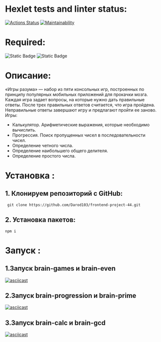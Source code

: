 # Hexlet tests and linter status:
[![Actions Status](https://github.com/Darod103/frontend-project-44/actions/workflows/hexlet-check.yml/badge.svg)](https://github.com/Darod103/frontend-project-44/actions)   [![Maintainability](https://api.codeclimate.com/v1/badges/a2e70d2aebc741b35702/maintainability)](https://codeclimate.com/github/Darod103/frontend-project-44/maintainability)

# Required:
![Static Badge](https://img.shields.io/badge/node-_13.2.0-gren)   ![Static Badge](https://img.shields.io/badge/npm-_6.3.0-blue)

# Описание:
«Игры разума» — набор из пяти консольных игр, построенных по принципу популярных мобильных приложений для прокачки мозга. Каждая игра задает вопросы, на которые нужно дать правильные ответы. После трех правильных ответов считается, что игра пройдена. Неправильные ответы завершают игру и предлагают пройти ее заново. Игры:
* Калькулятор. Арифметические выражения, которые необходимо вычислить.
* Прогрессия. Поиск пропущенных чисел в последовательности чисел.
* Определение четного числа.
* Определение наибольшего общего делителя.
* Определение простого числа.

# Установка :
## 1. Клонируем репозиторий с GitHub:
` git clone https://github.com/Darod103/frontend-project-44.git`
## 2. Установка пакетов:
 `npm i`

# Запуск :
## 1.Запуск brain-games и brain-even 

[![asciicast](https://asciinema.org/a/JM6HWivqeVJFgq9Hz8B2ou9nn.svg)](https://asciinema.org/a/JM6HWivqeVJFgq9Hz8B2ou9nn)     


## 2.Запуск brain-progression и brain-prime

[![asciicast](https://asciinema.org/a/631076.svg)](https://asciinema.org/a/631076)

## 3.Запуск brain-calc и brain-gcd

[![asciicast](https://asciinema.org/a/631077.svg)](https://asciinema.org/a/631077)
